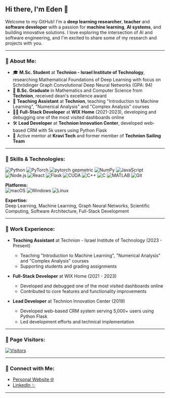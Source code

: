 ## Hi there, I'm Eden 👋

Welcome to my GitHub! I'm a **deep learning researcher**, **teacher** and **software developer** with a passion for **machine learning**, **AI systems**, and building innovative solutions. I love exploring the intersection of AI and software engineering, and I'm excited to share some of my research and projects with you.

---

### 👾 About Me:
- 🎓 **M.Sc. Student** at **Technion - Israel Institute of Technology**, researching Mathematical Foundations of Deep Learning with focus on Schrödinger Graph Convolutional Deep Neural Networks (GPA: 94)
- 🎯 **B.Sc. Graduate** in Mathematics and Computer Science from **Technion**, received dean's excellence award
- 💼 **Teaching Assistant** at **Technion**, teaching "Introduction to Machine Learning", "Numerical Analysis" and "Complex Analysis" courses
- 👨‍💻 **Full-Stack Developer** at **WIX Home** (2021-2023), developing and debugging one of the most visited dashboards online
- 🛠️ **Lead Developer** at **Technion Innovation Center**, developed web-based CRM with 5k users using Python Flask
- 🤝 Active mentor at **Kravi Tech** and former member of **Technion Sailing Team**

---

### 💾 Skills & Technologies:

![Python](https://img.shields.io/badge/-Python-yellow?style=for-the-badge&logo=python&logoColor=white)
![PyTorch](https://img.shields.io/badge/-PyTorch-EE4C2C?style=for-the-badge&logo=pytorch&logoColor=white)
![pytorch gepmetric](https://img.shields.io/badge/-PyG-3C2179?style=for-the-badge&logo=pyg&logoColor=white)
![NumPy](https://img.shields.io/badge/-NumPy-013243?style=for-the-badge&logo=numpy&logoColor=white)
![JavaScript](https://img.shields.io/badge/-JavaScript-F7DF1E?style=for-the-badge&logo=javascript&logoColor=black)
![Node.js](https://img.shields.io/badge/-Node.js-339933?style=for-the-badge&logo=node.js&logoColor=white)
![React](https://img.shields.io/badge/-React-61DAFB?style=for-the-badge&logo=react&logoColor=black)
![Flask](https://img.shields.io/badge/-Flask-000000?style=for-the-badge&logo=flask&logoColor=white)
![CUDA](https://img.shields.io/badge/-CUDA-76B900?style=for-the-badge&logo=nvidia&logoColor=white)
![C++](https://img.shields.io/badge/-C++-00599C?style=for-the-badge&logo=cplusplus&logoColor=white)
![C](https://img.shields.io/badge/-C-A8B9CC?style=for-the-badge&logo=c&logoColor=black)
![MATLAB](https://img.shields.io/badge/-MATLAB-0076A8?style=for-the-badge&logo=mathworks&logoColor=white)
![Git](https://img.shields.io/badge/-Git-F05032?style=for-the-badge&logo=git&logoColor=white)


**Platforms:**  
![macOS](https://img.shields.io/badge/-macOS-333333?style=for-the-badge&logo=apple&logoColor=white) ![Windows](https://img.shields.io/badge/-Windows-0078D6?style=for-the-badge&logo=windows&logoColor=white) ![Linux](https://img.shields.io/badge/-Linux-FCC624?style=for-the-badge&logo=linux&logoColor=black)

**Expertise:**  
Deep Learning, Machine Learning, Graph Neural Networks, Scientific Computing, Software Architecture, Full-Stack Development

---

### 🚀 Work Experience:
- **Teaching Assistant** at Technion - Israel Institute of Technology (2023 - Present)
   - Teaching "Introduction to Machine Learning", "Numerical Analysis" and "Complex Analysis" courses
   - Supporting students and grading assignments

- **Full-Stack Developer** at WIX Home (2021 - 2023)
   - Developed and debugged one of the most visited dashboards online
   - Contributed to core features and functionality improvements

- **Lead Developer** at Technion Innovation Center (2019)
   - Developed web-based CRM system serving 5,000+ users using Python Flask
   - Led development efforts and technical implementation

---
### 🔢 Page Visitors:
[![Visitors](https://api.visitorbadge.io/api/visitors?path=https%3A%2F%2Fgithub.com%2Fedenagar&label=Visitors&countColor=%23dce775)](https://visitorbadge.io/status?path=https%3A%2F%2Fgithub.com%2Fedenagar)

---
### 🔗 Connect with Me:
- [Personal Website 🌐](https://edenagar.github.io/portfolio-website/)
- [LinkedIn ✨](https://www.linkedin.com/in/edennagar/d)

---

